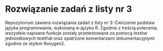 # Rozwiązanie zadań z listy nr 3
Repozytorium zawiera rozwiązania zadań z listy nr 3:  Ćwiczenie podstaw języka programowania, wykonaną w języku R. Zgodnie z treścią polecenia, wszystkie napisane funkcje zostały przetestowane za pomocą
testów jednostkowych testthat oraz opatrzone komentarzami dokumentacyjnymi zgodnie ze stylem Roxygen2.
